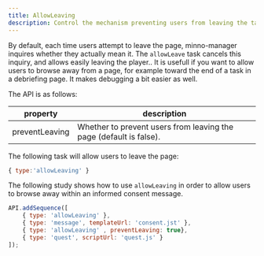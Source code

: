 ```yaml
---
title: AllowLeaving
description: Control the mechanism preventing users from leaving the task by mistake
---
```


By default, each time users attempt to leave the page, minno-manager inquires whether they actually mean it.
The `allowLeave` task cancels this inquiry, and allows easily leaving the player..
It is usefull if you want to allow users to browse away from a page, for example toward the end of a task in a debriefing page.
It makes debugging a bit easier as well.

The API is as follows:

property        | description
--------------- | ---------------------
preventLeaving  | Whether to prevent users from leaving the page (default is false).

The following task will allow users to leave the page:

```javascript
{ type:'allowLeaving' }
```

The following study shows how to use `allowLeaving` in order to allow users to browse away within an informed consent message.

```javascript
API.addSequence([
    { type: 'allowLeaving' },
    { type: 'message', templateUrl: 'consent.jst' },
    { type: 'allowLeaving' , preventLeaving: true},
    { type: 'quest', scriptUrl: 'quest.js' }
]);
```


